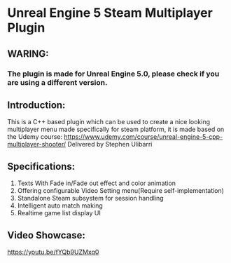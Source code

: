 # Unreal Engine 5 Steam Multiplayer Plugin

## WARING: 
### The plugin is made for Unreal Engine 5.0, please check if you are using a different version.

## Introduction:
This is a C++ based plugin which can be used to create a nice looking multiplayer menu made specifically for steam platform,
it is made based on the Udemy course: https://www.udemy.com/course/unreal-engine-5-cpp-multiplayer-shooter/ Delivered by Stephen Ulibarri
## Specifications:
1. Texts With Fade in/Fade out effect and color animation
2. Offering configurable Video Setting menu(Require self-implementation)
3. Standalone Steam subsystem for session handling
4. Intelligent auto match making
5. Realtime game list display UI

## Video Showcase:
https://youtu.be/fYQb9UZMxq0
